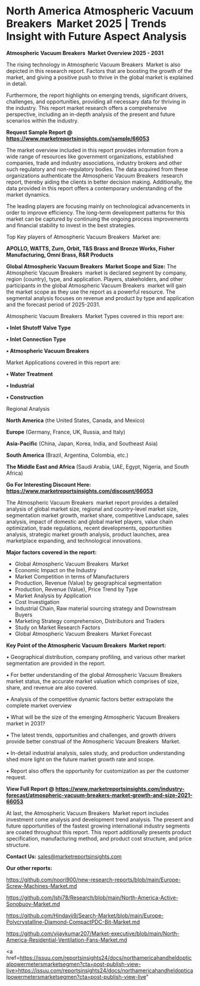 # North America Atmospheric Vacuum Breakers  Market 2025 | Trends Insight with Future Aspect Analysis

<Strong> Atmospheric Vacuum Breakers  Market Overview 2025 - 2031</strong>

The rising technology in Atmospheric Vacuum Breakers  Market is also depicted in this research report. Factors that are boosting the growth of the market, and giving a positive push to thrive in the global market is explained in detail.

Furthermore, the report highlights on emerging trends, significant drivers, challenges, and opportunities, providing all necessary data for thriving in the industry. This report market research offers a comprehensive perspective, including an in-depth analysis of the present and future scenarios within the industry.

<strong>Request Sample Report @ <a href=https://www.marketreportsinsights.com/sample/66053>https://www.marketreportsinsights.com/sample/66053</a></strong>

The market overview included in this report provides information from a wide range of resources like government organizations, established companies, trade and industry associations, industry brokers and other such regulatory and non-regulatory bodies. The data acquired from these organizations authenticate the Atmospheric Vacuum Breakers  research report, thereby aiding the clients in better decision making. Additionally, the data provided in this report offers a contemporary understanding of the market dynamics.

The leading players are focusing mainly on technological advancements in order to improve efficiency. The long-term development patterns for this market can be captured by continuing the ongoing process improvements and financial stability to invest in the best strategies.

Top Key players of Atmospheric Vacuum Breakers  Market are:

<strong>APOLLO, WATTS, Zurn, Orbit, T&S Brass and Bronze Works, Fisher Manufacturing, Omni Brass, R&R Products</strong>

<strong><b>Global Atmospheric Vacuum Breakers  Market Scope and Size:</b></strong>
The Atmospheric Vacuum Breakers  market is declared segment by company, region (country), type, and application. Players, stakeholders, and other participants in the global Atmospheric Vacuum Breakers  market will gain the market scope as they use the report as a powerful resource. The segmental analysis focuses on revenue and product by type and application and the forecast period of 2025-2031.

Atmospheric Vacuum Breakers  Market Types covered in this report are:

<strong>• Inlet Shutoff Valve Type

• Inlet Connection Type

• Atmospheric Vacuum Breakers</strong>

Market Applications covered in this report are:

<strong>• Water Treatment

• Industrial

• Construction</strong> 

Regional Analysis

<strong>North America</strong> (the United States, Canada, and Mexico)

<strong>Europe</strong> (Germany, France, UK, Russia, and Italy)

<strong>Asia-Pacific</strong> (China, Japan, Korea, India, and Southeast Asia)

<strong>South America</strong> (Brazil, Argentina, Colombia, etc.)

<strong>The Middle East and Africa</strong> (Saudi Arabia, UAE, Egypt, Nigeria, and South Africa)

<strong>Go For Interesting Discount Here: <a href=https://www.marketreportsinsights.com/discount/66053>https://www.marketreportsinsights.com/discount/66053</a></strong>

The Atmospheric Vacuum Breakers  market report provides a detailed analysis of global market size, regional and country-level market size, segmentation market growth, market share, competitive Landscape, sales analysis, impact of domestic and global market players, value chain optimization, trade regulations, recent developments, opportunities analysis, strategic market growth analysis, product launches, area marketplace expanding, and technological innovations.

<strong><b>Major factors covered in the report:</b></strong>
<ul>
  <li>Global Atmospheric Vacuum Breakers  Market </li>
  <li>Economic Impact on the Industry</li>
  <li>Market Competition in terms of Manufacturers</li>
  <li>Production, Revenue (Value) by geographical segmentation</li>
  <li>Production, Revenue (Value), Price Trend by Type</li>
  <li>Market Analysis by Application</li>
  <li>Cost Investigation</li>
  <li>Industrial Chain, Raw material sourcing strategy and Downstream Buyers</li>
  <li>Marketing Strategy comprehension, Distributors and Traders</li>
  <li>Study on Market Research Factors</li>
  <li>Global Atmospheric Vacuum Breakers  Market Forecast</li>
</ul>

<strong><b>Key Point of the Atmospheric Vacuum Breakers  Market report:</b></strong>

• Geographical distribution, company profiling, and various other market segmentation are provided in the report.

• For better understanding of the global Atmospheric Vacuum Breakers  market status, the accurate market valuation which comprises of size, share, and revenue are also covered.

• Analysis of the competitive dynamic factors better extrapolate the complete market overview

• What will be the size of the emerging Atmospheric Vacuum Breakers  market in 2031?

• The latest trends, opportunities and challenges, and growth drivers provide better construal of the Atmospheric Vacuum Breakers  Market.

• In-detail industrial analysis, sales study, and production understanding shed more light on the future market growth rate and scope.

• Report also offers the opportunity for customization as per the customer request.

<strong><b>View Full Report @ <a href=https://www.marketreportsinsights.com/industry-forecast/atmospheric-vacuum-breakers-market-growth-and-size-2021-66053>https://www.marketreportsinsights.com/industry-forecast/atmospheric-vacuum-breakers-market-growth-and-size-2021-66053</a></b></strong>


At last, the Atmospheric Vacuum Breakers  Market report includes investment come analysis and development trend analysis. The present and future opportunities of the fastest growing international industry segments are coated throughout this report. This report additionally presents product specification, manufacturing method, and product cost structure, and price structure.

<strong>Contact Us:</strong>
sales@marketreportsinsights.com

<strong>Our other reports:</strong>

<a href=https://github.com/noori900/new-research-reports/blob/main/Europe-Screw-Machines-Market.md>https://github.com/noori900/new-research-reports/blob/main/Europe-Screw-Machines-Market.md</a>

<a href=https://github.com/Ishi78/Research/blob/main/North-America-Active-Sonobuoy-Market.md>https://github.com/Ishi78/Research/blob/main/North-America-Active-Sonobuoy-Market.md</a>

<a href=https://github.com/Hindavii9/Search-Market/blob/main/Europe-Polycrystalline-Diamond-CompactPDC-Bit-Market.md>https://github.com/Hindavii9/Search-Market/blob/main/Europe-Polycrystalline-Diamond-CompactPDC-Bit-Market.md</a>

<a href=https://github.com/vijaykumar207/Market-executive/blob/main/North-America-Residential-Ventilation-Fans-Market.md>https://github.com/vijaykumar207/Market-executive/blob/main/North-America-Residential-Ventilation-Fans-Market.md</a>

<a href=https://issuu.com/reportsinsights24/docs/northamericahandheldopticalpowermetersmarketsegmen?cta=post-publish-view-live>https://issuu.com/reportsinsights24/docs/northamericahandheldopticalpowermetersmarketsegmen?cta=post-publish-view-live</a>"

